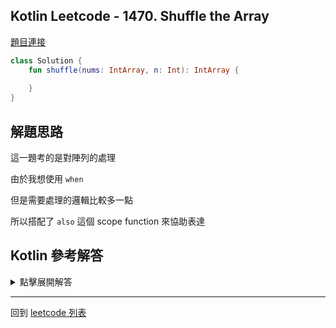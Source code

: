 ## Kotlin Leetcode - 1470. Shuffle the Array

[題目連接](https://leetcode.com/problems/shuffle-the-array/)

```kotlin
class Solution {
    fun shuffle(nums: IntArray, n: Int): IntArray {
        
    }
}
```

## 解題思路

這一題考的是對陣列的處理

由於我想使用 `when` 

但是需要處理的邏輯比較多一點

所以搭配了 `also` 這個 scope function 來協助表達

## Kotlin 參考解答

<details>
  <summary markdown='span'>點擊展開解答</summary>

```kotlin
class Solution {
    fun shuffle(nums: IntArray, n: Int): IntArray {
        val result = IntArray(nums.size)
        var j = n
        var k = 0
        nums.forEachIndexed { index, _ ->
            when {
                index % 2 != 0 -> result[index] = nums[j].also { j++ }
                else -> result[index] = nums[k].also { k++ }
            }
        }
        return result
    }
}
```

</details>

------

回到 [leetcode 列表](index.md)
